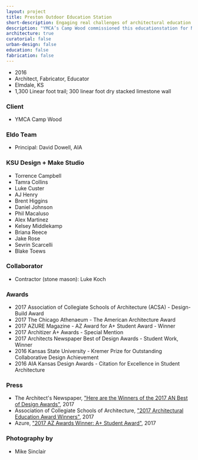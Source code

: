 ```yaml
---
layout: project
title: Preston Outdoor Education Station
short-description: Engaging real challenges of architectural education in North America’s most threatened landscape.
description: "YMCA’s Camp Wood commissioned this educationstation for North America’s most endangered landscape: the native Tallgrass Prairie. Requirements were: 1) it must survive annual prairie burns, and 2) the intervention must recede into the landscape. During the fall, the studio researched the complexities of the site, and in the spring, produced drawings, prototypes, pricing information, and the project itself. What began as a simple shade structure evolved into a flexible platform that connects campers to the expansive landscape. \n\nEach station engages the environment through locally-sourced materials and focuses on essential elements of the prairie — insects, wind, stone, grass, and sky. The stations are connected by a path anchored by a 300 linear foot, dry stacked limestone wall."
architecture: true
curatorial: false
urban-design: false
education: false
fabrication: false
---
```


- 2016
- Architect, Fabricator, Educator
- Elmdale, KS
- 1,300 Linear foot trail; 300 linear foot dry stacked limestone wall

### Client
- YMCA Camp Wood

### Eldo Team
- Principal: David Dowell, AIA

### KSU Design + Make Studio
- Torrence Campbell
- Tamra Collins
- Luke Custer
- AJ Henry
- Brent Higgins
- Daniel Johnson
- Phil Macaluso
- Alex Martinez
- Kelsey Middlekamp
- Briana Reece
- Jake Rose
- Sevrin Scarcelli
- Blake Toews

### Collaborator
- Contractor (stone mason): Luke Koch

### Awards
- 2017 Association of Collegiate Schools of Architecture (ACSA) - Design-Build Award
- 2017 The Chicago Athenaeum - The American Architecture Award
- 2017 AZURE Magazine - AZ Award for A+ Student Award - Winner
- 2017 Architizer A+ Awards - Special Mention
- 2017 Architects Newspaper Best of Design Awards - Student Work, Winner
- 2016 Kansas State University - Kremer Prize for Outstanding Collaborative Design Achievement
- 2016 AIA Kansas Design Awards - Citation for Excellence in Student Architecture

### Press
- The Architect's Newspaper, ["Here are the Winners of the 2017 AN Best of Design Awards"](https://archpaper.com/2017/12/winners-2017-an-best-design-awards/#gallery-0-slide-0 "Here are the Winners of the 2017 AN Best of Design Awards"), 2017
- Association of Collegiate  Schools of Architecture, ["2017 Architectural Education Award Winners"](http://www.acsa-arch.org/programs-events/awards/archives/2017-architectural-education-award-winners "2017 Architectural Education Award Winners"), 2017
- Azure, ["2017 AZ Awards Winner: A+ Student Award"](https://www.azuremagazine.com/article/2017-az-awards-winner-a-student-award/ "2017 AZ Awards Winner: A+ Student Award"), 2017

### Photography by
- Mike Sinclair